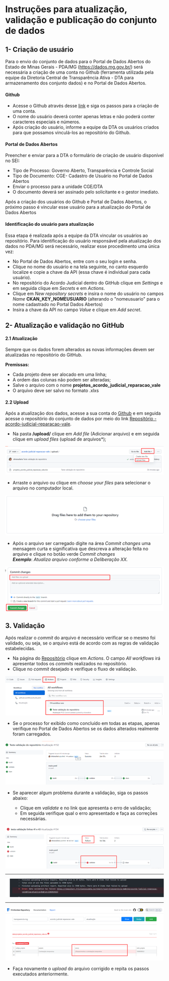 # Instruções para atualização, validação e publicação do conjunto de dados

## 1- Criação de usuário

Para o envio do conjunto de dados para o Portal de Dados Abertos do Estado de Minas Gerais - PDA/MG (https://dados.mg.gov.br/) será necessária a criação de uma conta no Github (ferramenta utilizada pela equipe da Diretoria Central de Transparência Ativa - DTA para armazenamento dos conjunto dados) e no Portal de Dados Abertos.

#### Github

  - Acesse o Github através desse [link](https://github.com/signup?source=login) e siga os passos para a criação de uma conta.
  - O nome do usuário deverá conter apenas letras e não poderá conter caracteres especiais e números.
  - Após criação do usuário, informe a equipe da DTA os usuários criados para que possamos vinculá-los ao repositório do Github.

#### Portal de Dados Abertos

Preencher e enviar para a DTA o formulário de criação de usuário disponível no SEI:

- Tipo de Processo: Governo Aberto, Transparência e Controle Social
- Tipo de Documento: CGE- Cadastro de Usuário no Portal de Dados Abertos
- Enviar o processo para a unidade CGE/DTA
- O documento deverá ser assinado pelo solicitante e o gestor imediato.

Após a criação dos usuários do Github e Portal de Dados Abertos, o próximo passo é vincular esse usuário para a atualização do Portal de Dados Abertos

#### Identificação do usuário para atualização

Essa etapa é realizada após a equipe da DTA vincular os usuários ao repositório. 
Para identificação do usuário responsável pela atualização dos dados no PDA/MG será necessário, realizar esse procedimento uma única vez:

- No Portal de Dados Abertos, entre com o seu login e senha.
- Clique no nome do usuário e na tela seguinte, no canto esquerdo localize e copie a chave da API (essa chave é individual para cada usuário).
- No repositório do Acordo Judicial dentro do GitHub clique em *Settings* e em seguida clique em *Secrets* e em *Actions*.
- Clique em  *New repository secrets* e insira o nome do usuário no campos *Name* **CKAN_KEY_NOMEUSUARIO** (alterando o "nomeusuario" para o nome cadastrado no Portal Dados Abertos)
- Insira a chave da API no campo *Value* e clique em *Add secret*.


## 2- Atualização e validação no GitHub

#### 2.1 Atualização

Sempre que os dados forem alterados as novas informações devem ser atualizadas no repositório do GitHub.

**Premissas:**

- Cada projeto deve ser alocado em uma linha;
- A ordem das colunas não podem ser alteradas;
- Salve o arquivo com o nome **projetos_acordo_judicial_reparacao_vale**
- O arquivo deve ser salvo no formato .xlxs

#### 2.2 Upload

Após a atualização dos dados, acesse a sua conta do [Github](https://github.com/login) e em seguida acesse o repositório do conjunto de dados por meio do link [Repositório - acordo-judicial-reparacao-vale](https://github.com/transparencia-mg/acordo-judicial-reparacao-vale/tree/main/upload).

- Na pasta **/upload/** clique em *Add file* (Adicionar arquivo) e em seguida clique em *upload files* (upload de arquivos*);

![](static/upload.png)

- Arraste o arquivo ou clique em *choose your files* para selecionar o arquivo no computador local.

![](static/arrastar.png)

- Após o arquivo ser carregado digite na área *Commit changes* uma mensagem curta e significativa que descreva a alteração feita no arquivo e clique no botão verde *Commit changes*                    
 ***Exemplo***: *Atualiza arquivo conforme a Deliberação XX.*

![](static/commit.png)

## 3. Validação

Após realizar o *commit* do arquivo é necessário verificar se o mesmo foi validado, ou seja, se o arquivo está de acordo com as regras de validação estabelecidas.

- Na página do [Repositório](https://github.com/transparencia-mg/acordo-judicial-reparacao-vale) clique em *Actions*. O campo *All workflows* irá apresentar todos os *commits* realizados no repositório.
- Clique no *commit* desejado e verifique o fluxo de validação.

![](static/actions.png)

- Se o processo for exibido como concluído em todas as etapas, apenas verifique no Portal de Dados Abertos se os dados alterados realmente foram carregados.

![](static/fluxo-validacao.png)

- Se aparecer algum problema durante a validação, siga os passos abaixo:

  - Clique em *validate* e no link que apresenta o erro de validação;
  - Em seguida verifique qual o erro apresentado e faça as correções necessárias.

![](static/erro.png)

---

![](static/erro-link.png)

-------

![](static/erro-frictionless.png)


* Faça novamente o *upload* do arquivo corrigido e repita os passos executados anteriormente.

